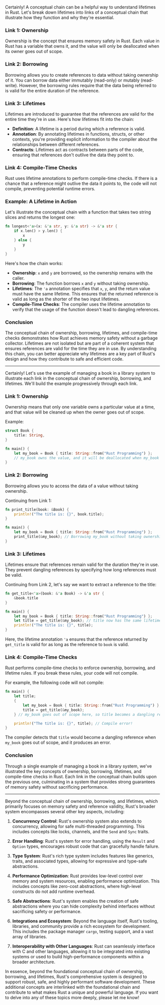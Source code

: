 Certainly! A conceptual chain can be a helpful way to understand lifetimes in Rust. Let's break down lifetimes into links of a conceptual chain that illustrate how they function and why they're essential.

### Link 1: Ownership

Ownership is the concept that ensures memory safety in Rust. Each value in Rust has a variable that owns it, and the value will only be deallocated when its owner goes out of scope.

### Link 2: Borrowing

Borrowing allows you to create references to data without taking ownership of it. You can borrow data either immutably (read-only) or mutably (read-write). However, the borrowing rules require that the data being referred to is valid for the entire duration of the reference.

### Link 3: Lifetimes

Lifetimes are introduced to guarantee that the references are valid for the entire time they're in use. Here's how lifetimes fit into the chain:

- **Definition**: A lifetime is a period during which a reference is valid.
- **Annotation**: By annotating lifetimes in functions, structs, or other contexts, you're providing explicit information to the compiler about the relationships between different references.
- **Contracts**: Lifetimes act as contracts between parts of the code, ensuring that references don't outlive the data they point to.

### Link 4: Compile-Time Checks

Rust uses lifetime annotations to perform compile-time checks. If there is a chance that a reference might outlive the data it points to, the code will not compile, preventing potential runtime errors.

### Example: A Lifetime in Action

Let's illustrate the conceptual chain with a function that takes two string slices and returns the longest one:

```rust
fn longest<'a>(x: &'a str, y: &'a str) -> &'a str {
    if x.len() > y.len() {
        x
    } else {
        y
    }
}
```

Here's how the chain works:

- **Ownership**: `x` and `y` are borrowed, so the ownership remains with the caller.
- **Borrowing**: The function borrows `x` and `y` without taking ownership.
- **Lifetimes**: The `'a` annotation specifies that `x`, `y`, and the return value must have the same lifetime. This ensures that the returned reference is valid as long as the shorter of the two input lifetimes.
- **Compile-Time Checks**: The compiler uses the lifetime annotation to verify that the usage of the function doesn't lead to dangling references.

### Conclusion

The conceptual chain of ownership, borrowing, lifetimes, and compile-time checks demonstrates how Rust achieves memory safety without a garbage collector. Lifetimes are not isolated but are part of a coherent system that ensures references are valid for the time they are in use. By understanding this chain, you can better appreciate why lifetimes are a key part of Rust's design and how they contribute to safe and efficient code.

---

Certainly! Let's use the example of managing a book in a library system to illustrate each link in the conceptual chain of ownership, borrowing, and lifetimes. We'll build the example progressively through each link.

### Link 1: Ownership

Ownership means that only one variable owns a particular value at a time, and that value will be cleaned up when the owner goes out of scope.

Example:

```rust
struct Book {
    title: String,
}

fn main() {
    let my_book = Book { title: String::from("Rust Programming") };
    // my_book owns the value, and it will be deallocated when my_book goes out of scope
}
```

### Link 2: Borrowing

Borrowing allows you to access the data of a value without taking ownership.

Continuing from Link 1:

```rust
fn print_title(book: &Book) {
    println!("The title is: {}", book.title);
}

fn main() {
    let my_book = Book { title: String::from("Rust Programming") };
    print_title(&my_book); // Borrowing my_book without taking ownership
}
```

### Link 3: Lifetimes

Lifetimes ensure that references remain valid for the duration they're in use. They prevent dangling references by specifying how long references must be valid.

Continuing from Link 2, let's say we want to extract a reference to the title:

```rust
fn get_title<'a>(book: &'a Book) -> &'a str {
    &book.title
}

fn main() {
    let my_book = Book { title: String::from("Rust Programming") };
    let title = get_title(&my_book); // title now has the same lifetime as my_book
    println!("The title is: {}", title);
}
```

Here, the lifetime annotation `'a` ensures that the reference returned by `get_title` is valid for as long as the reference to `book` is valid.

### Link 4: Compile-Time Checks

Rust performs compile-time checks to enforce ownership, borrowing, and lifetime rules. If you break these rules, your code will not compile.

For example, the following code will not compile:

```rust
fn main() {
    let title;
    {
        let my_book = Book { title: String::from("Rust Programming") };
        title = get_title(&my_book);
    } // my_book goes out of scope here, so title becomes a dangling reference

    println!("The title is: {}", title); // Compile error!
}
```

The compiler detects that `title` would become a dangling reference when `my_book` goes out of scope, and it produces an error.

### Conclusion

Through a single example of managing a book in a library system, we've illustrated the key concepts of ownership, borrowing, lifetimes, and compile-time checks in Rust. Each link in the conceptual chain builds upon the previous one, culminating in a system that provides strong guarantees of memory safety without sacrificing performance.

---

Beyond the conceptual chain of ownership, borrowing, and lifetimes, which primarily focuses on memory safety and reference validity, Rust's broader system encompasses several other key aspects, including:

1. **Concurrency Control**: Rust's ownership system also extends to concurrency, allowing for safe multi-threaded programming. This includes concepts like locks, channels, and the `Send` and `Sync` traits.

2. **Error Handling**: Rust's system for error handling, using the `Result` and `Option` types, encourages robust code that can gracefully handle failure.

3. **Type System**: Rust's rich type system includes features like generics, traits, and associated types, allowing for expressive and type-safe abstractions.

4. **Performance Optimization**: Rust provides low-level control over memory and system resources, enabling performance optimization. This includes concepts like zero-cost abstractions, where high-level constructs do not add runtime overhead.

5. **Safe Abstractions**: Rust's system enables the creation of safe abstractions where you can hide complexity behind interfaces without sacrificing safety or performance.

6. **Integrations and Ecosystem**: Beyond the language itself, Rust's tooling, libraries, and community provide a rich ecosystem for development. This includes the package manager `cargo`, testing support, and a vast array of libraries.

7. **Interoperability with Other Languages**: Rust can seamlessly interface with C and other languages, allowing it to be integrated into existing systems or used to build high-performance components within a broader architecture.

In essence, beyond the foundational conceptual chain of ownership, borrowing, and lifetimes, Rust's comprehensive system is designed to support robust, safe, and highly performant software development. These additional concepts are interlinked with the foundational chain and contribute to what makes Rust a unique and powerful language. If you want to delve into any of these topics more deeply, please let me know!